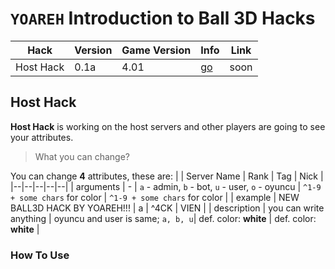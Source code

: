 # ```YOAREH``` Introduction to Ball 3D Hacks

| Hack | Version | Game Version | Info | Link |
|--|--|--|--|--|
| Host Hack | 0.1a | 4.01 | [go](https://github.com/yoareh/ball3d-hack/edit/main/README.md#host-hack) | soon |

## Host Hack
**Host Hack** is working on the host servers and other players are going to see your attributes.
>What you can change?

You can change **4** attributes, these are:
| | Server Name | Rank | Tag | Nick |
|--|--|--|--|--|
| arguments | - | ```a``` - admin, ```b``` - bot, ```u``` - user, ```o``` - oyuncu |  ```^1-9 + some chars``` for color | ```^1-9 + some chars``` for color |
| example | NEW BALL3D HACK BY YOAREH!!! | a | ^4CK | VIEN |
| description | you can write anything | oyuncu and user is same; ```a, b, u```| def. color: **white** | def. color: **white** |

### How To Use

